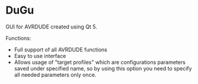 # DuGu
GUI for AVRDUDE created using Qt 5.  

Functions:
* Full support of all AVRDUDE functions
* Easy to use interface
* Allows usage of "target profiles" which are configurations parameters saved under specified name, so by using this option you need to specify all needed parameters only once.
